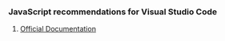### JavaScript recommendations for Visual Studio Code
1. [Official Documentation](https://code.visualstudio.com/Docs/languages/javascript#_writing-jsconfigjson)

